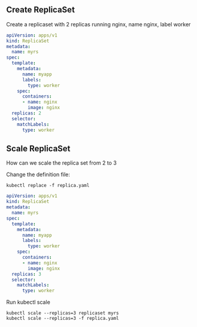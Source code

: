 ## Create ReplicaSet
Create a replicaset with 2 replicas running nginx, name nginx, label worker
```yaml
apiVersion: apps/v1
kind: ReplicaSet
metadata: 
  name: myrs
spec:
  template:
    metadata:
      name: myapp
      labels:
        type: worker
    spec:
      containers:
      - name: nginx
        image: nginx
  replicas: 2
  selector:
    matchLabels:
      type: worker
```


## Scale ReplicaSet
How can we scale the replica set from 2 to 3
  
Change the definition file:
```
kubectl replace -f replica.yaml 
```
  
```yaml
apiVersion: apps/v1
kind: ReplicaSet
metadata: 
  name: myrs
spec:
  template:
    metadata:
      name: myapp
      labels:
        type: worker
    spec:
      containers:
      - name: nginx
        image: nginx
  replicas: 3
  selector:
    matchLabels:
      type: worker
```

Run kubectl scale
```
kubectl scale --replicas=3 replicaset myrs
kubectl scale --replicas=3 -f replica.yaml
```

